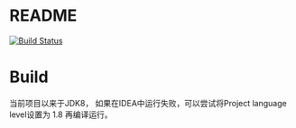 README
====

[![Build Status](https://travis-ci.org/wankunde/java.svg?branch=master)](https://travis-ci.org/wankunde/java)


# Build

当前项目以来于JDK8， 如果在IDEA中运行失败，可以尝试将Project language level设置为 1.8 再编译运行。
